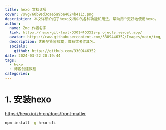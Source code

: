 ```yaml
---
title: hexo 文档详解
cover: /svg/60b9ed3cae5a9ba4024b411c.png
description: 本文详细介绍了hexo文档中的各种功能和用法，帮助用户更好地使用hexo。
author:
  name: Zmc 作者名字
  link: https://hexo-git-test-3309446352s-projects.vercel.app/
  avatar: https://raw.githubusercontent.com/3309446352/Images/main/img/preview.jpg
  description: 古来圣贤皆寂寞，惟有饮者留其名。
  socials:
    github: https://github.com/3309446352
date: 2024-03-22 20:19:44
tags: 
  - hexo
  - 博客创建教程
categories:
---
```


# 1. 安装hexo
 https://hexo.io/zh-cn/docs/front-matter
```bash
npm install -g hexo-cli
```

